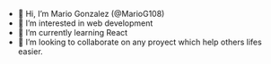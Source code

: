 - 👋 Hi, I’m Mario Gonzalez (@MarioG108)
- 👀 I’m interested in web development
- 🌱 I’m currently learning React
- 💞️ I’m looking to collaborate on any proyect which help others lifes easier.


